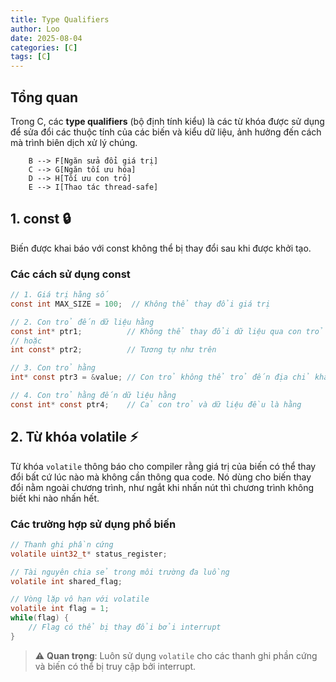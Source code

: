 ```yaml
---
title: Type Qualifiers
author: Loo
date: 2025-08-04
categories: [C]
tags: [C]
---
```


## Tổng quan

Trong C, các **type qualifiers** (bộ định tính kiểu) là các từ khóa được sử dụng để sửa đổi các thuộc tính của các biến và kiểu dữ liệu, ảnh hưởng đến cách mà trình biên dịch xử lý chúng.

```mermaid
    B --> F[Ngăn sửa đổi giá trị]
    C --> G[Ngăn tối ưu hóa]
    D --> H[Tối ưu con trỏ]
    E --> I[Thao tác thread-safe]
```

## 1. const 🔒

Biến được khai báo với const không thể bị thay đổi sau khi được khởi tạo. 

### Các cách sử dụng const

```c
// 1. Giá trị hằng số
const int MAX_SIZE = 100;  // Không thể thay đổi giá trị

// 2. Con trỏ đến dữ liệu hằng
const int* ptr1;          // Không thể thay đổi dữ liệu qua con trỏ
// hoặc
int const* ptr2;          // Tương tự như trên

// 3. Con trỏ hằng
int* const ptr3 = &value; // Con trỏ không thể trỏ đến địa chỉ khác

// 4. Con trỏ hằng đến dữ liệu hằng
const int* const ptr4;    // Cả con trỏ và dữ liệu đều là hằng
```

## 2. Từ khóa volatile ⚡

Từ khóa `volatile` thông báo cho compiler rằng giá trị của biến có thể thay đổi bất cứ lúc nào mà không cần thông qua code. Nó dùng cho biến thay đổi nằm ngoài chương trình, như ngắt khi nhấn nút thì chương trình không biết khi nào nhấn hết.

### Các trường hợp sử dụng phổ biến

```c
// Thanh ghi phần cứng
volatile uint32_t* status_register;

// Tài nguyên chia sẻ trong môi trường đa luồng
volatile int shared_flag;

// Vòng lặp vô hạn với volatile
volatile int flag = 1;
while(flag) {
    // Flag có thể bị thay đổi bởi interrupt
}
```

> ⚠️ **Quan trọng**: Luôn sử dụng `volatile` cho các thanh ghi phần cứng và biến có thể bị truy cập bởi interrupt.

<!-- ## 3. Từ khóa restrict (C99) 🎯

Từ khóa `restrict` được sử dụng với con trỏ để báo cho compiler biết rằng con trỏ là cách duy nhất để truy cập dữ liệu mà nó trỏ đến.

```c
void process_array(int* restrict ptr1, int* restrict ptr2, int size) {
    // Compiler có thể tối ưu vì biết ptr1 và ptr2 không chồng lấn
    for(int i = 0; i < size; i++) {
        ptr1[i] = ptr2[i] * 2;
    }
}
```

## 4. Từ khóa _Atomic (C11) ⚛️

Đảm bảo truy cập nguyên tử (không bị gián đoạn) đến các biến trong lập trình đồng thời.

```c
#include <stdatomic.h>

_Atomic int shared_counter = 0;

// This operation is guaranteed to be atomic
shared_counter++;
```

## Những Thực Hành Tốt Nhất 📝

1. **Sử dụng const một cách rộng rãi**
   - Đánh dấu `const` cho tất cả các biến không nên thay đổi
   - Sử dụng con trỏ const cho tham số hàm không cần sửa đổi

2. **Sử dụng volatile**
   - Dùng cho thanh ghi phần cứng
   - Dùng cho biến được chia sẻ với interrupt
   - Không lạm dụng - nó ngăn cản tối ưu hóa

3. **Hướng dẫn sử dụng restrict**
   - Chỉ sử dụng khi chắc chắn về tính độc quyền của con trỏ
   - Hữu ích cho tối ưu hóa trong tính toán số học

4. **Cân nhắc khi dùng _Atomic**
   - Sử dụng cho biến chia sẻ trong code đa luồng
   - Cân nhắc đến hiệu năng

## Lỗi Thường Gặp ❌

1. **Nhầm lẫn về const**
   ```c
   const int* ptr;      // Không thể sửa đổi dữ liệu qua ptr
   int* const ptr;      // Không thể thay đổi ptr
   ```

2. **Thiếu volatile**
   ```c
   // Sai
   uint32_t* hw_register;
   
   // Đúng
   volatile uint32_t* hw_register;
   ```

3. **Sử dụng restrict không đúng**
   ```c
   // Nguy hiểm nếu mảng có thể chồng lấn
   void copy(int* restrict dest, int* restrict src);
   ``` -->